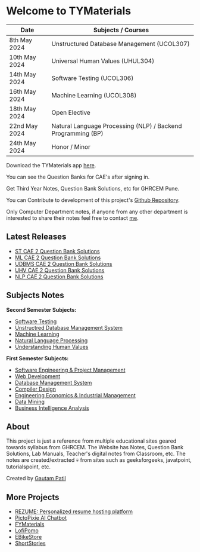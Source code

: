 # Welcome to TYMaterials

| Date         | Subjects / Courses                                             |
|--------------|-------------------------------------------------------------|
| 8th May 2024 | Unstructured Database Management (UCOL307)                   |
| 10th May 2024| Universal Human Values (UHUL304)                             |
| 14th May 2024| Software Testing (UCOL306)                                   |
| 16th May 2024| Machine Learning (UCOL308)                                   |
| 18th May 2024| Open Elective                                                 |
| 22nd May 2024| Natural Language Processing (NLP) / Backend Programming (BP)  |
| 24th May 2024| Honor / Minor                                                 |

Download the TYMaterials app [here](https://bzbf.short.gy/TYMaterials).

You can see the Question Banks for CAE's after signing in.

Get Third Year Notes, Question Bank Solutions, etc for GHRCEM Pune.

You can Contribute to development of this project's [Github Repository](https://github.com/GautamPatil1/EduMaterials).

Only Computer Department notes, if anyone from any other department is interested to share their notes feel free to contact [me](mailto:gautam.patil.cs@ghrcem.raisoni.net).

## Latest Releases

- [ST CAE 2 Question Bank Solutions](/ST/ST-CAE-2-Question-Bank)
- [ML CAE 2 Question Bank Solutions](/ML/ML-CAE-2-Question-Bank)
- [UDBMS CAE 2 Question Bank Solutions](/UDBMS/UDBMS-CAE-2-Question-Bank)
- [UHV CAE 2 Question Bank Solutions](/UHV/UHV-CAE-2-Question-Bank)
- [NLP CAE 2 Question Bank Solutions](/NLP/NLP-CAE-2-Question-Bank)

## Subjects Notes

**Second Semester Subjects:**

- [Software Testing](ST/)
- [Unstructred Database Management System](UDBMS/)
- [Machine Learning](ML/)
- [Natural Language Processing](NLP/)
- [Understanding Human Values](UHV/)

**First Semester Subjects:**

- [Software Engineering & Project Management](sepm/)
- [Web Development](WD/)
- [Database Management System](dbms/)
- [Compiler Design](cd/index.md)
- [Engineering Economics & Industrial Management](eeim/)
- [Data Mining](DM/)
- [Business Intelligence Analysis](BIA/)

## About

This project is just a reference from multiple educational sites geared towards syllabus from GHRCEM.
The Website has Notes, Question Bank Solutions, Lab Manuals, Teacher's digital notes from Classroom, etc. The notes are created/extracted :skull: from sites such as geeksforgeeks, javatpoint, tutorialspoint, etc.

Created by [Gautam Patil](https://gautampatil.tech)

## More Projects

- [REZUME: Personalized resume hosting platform](https://rezume.live)
- [PictoPixie AI Chatbot](https://gautampatil1.github.io/pictopixie/)
- [FYMaterials](https://fymaterials.live)
- [LofiPomo](https://lofipomo.gautampatil.tech)
- [EBikeStore](https://ebikestore.tech)
- [ShortStories](https://short-stories-webapp.vercel.app/)
